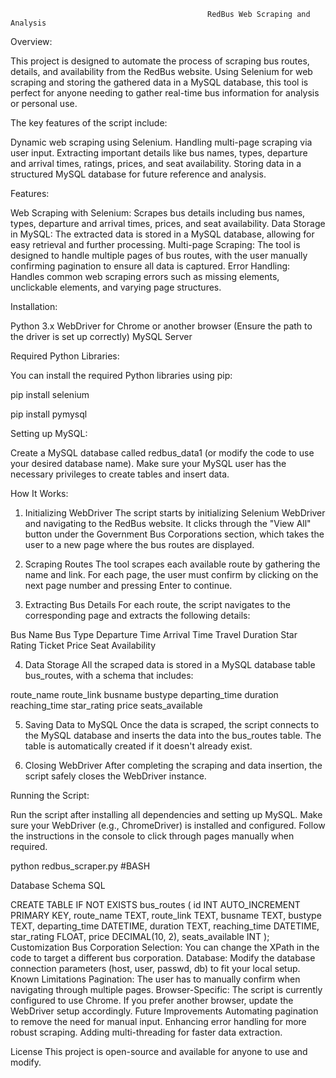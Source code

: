                                                 RedBus Web Scraping and Analysis
Overview:

This project is designed to automate the process of scraping bus routes, details, and availability from the RedBus website. Using Selenium for web scraping and storing the gathered data in a MySQL database, this tool is perfect for anyone needing to gather real-time bus information for analysis or personal use.

The key features of the script include:

Dynamic web scraping using Selenium.
Handling multi-page scraping via user input.
Extracting important details like bus names, types, departure and arrival times, ratings, prices, and seat availability.
Storing data in a structured MySQL database for future reference and analysis.

Features:

Web Scraping with Selenium: Scrapes bus details including bus names, types, departure and arrival times, prices, and seat availability.
Data Storage in MySQL: The extracted data is stored in a MySQL database, allowing for easy retrieval and further processing.
Multi-page Scraping: The tool is designed to handle multiple pages of bus routes, with the user manually confirming pagination to ensure all data is captured.
Error Handling: Handles common web scraping errors such as missing elements, unclickable elements, and varying page structures.

Installation:

Python 3.x
WebDriver for Chrome or another browser (Ensure the path to the driver is set up correctly)
MySQL Server

Required Python Libraries:

You can install the required Python libraries using pip:

pip install selenium

pip install pymysql

Setting up MySQL:

Create a MySQL database called redbus_data1 (or modify the code to use your desired database name). Make sure your MySQL user has the necessary privileges to create tables and insert data.

How It Works:

1. Initializing WebDriver
The script starts by initializing Selenium WebDriver and navigating to the RedBus website. It clicks through the "View All" button under the Government Bus Corporations section, which takes the user to a new page where the bus routes are displayed.

2. Scraping Routes
The tool scrapes each available route by gathering the name and link. For each page, the user must confirm by clicking on the next page number and pressing Enter to continue.

3. Extracting Bus Details
For each route, the script navigates to the corresponding page and extracts the following details:

Bus Name
Bus Type
Departure Time
Arrival Time
Travel Duration
Star Rating
Ticket Price
Seat Availability

4. Data Storage
All the scraped data is stored in a MySQL database table bus_routes, with a schema that includes:

route_name
route_link
busname
bustype
departing_time
duration
reaching_time
star_rating
price
seats_available

5. Saving Data to MySQL
Once the data is scraped, the script connects to the MySQL database and inserts the data into the bus_routes table. The table is automatically created if it doesn't already exist.

6. Closing WebDriver
After completing the scraping and data insertion, the script safely closes the WebDriver instance.

Running the Script:

Run the script after installing all dependencies and setting up MySQL.
Make sure your WebDriver (e.g., ChromeDriver) is installed and configured.
Follow the instructions in the console to click through pages manually when required.

python redbus_scraper.py #BASH

Database Schema
SQL

CREATE TABLE IF NOT EXISTS bus_routes (
    id INT AUTO_INCREMENT PRIMARY KEY,
    route_name TEXT,
    route_link TEXT,
    busname TEXT,
    bustype TEXT,
    departing_time DATETIME,
    duration TEXT,
    reaching_time DATETIME,
    star_rating FLOAT,
    price DECIMAL(10, 2),
    seats_available INT
);
Customization
Bus Corporation Selection: You can change the XPath in the code to target a different bus corporation.
Database: Modify the database connection parameters (host, user, passwd, db) to fit your local setup.
Known Limitations
Pagination: The user has to manually confirm when navigating through multiple pages.
Browser-Specific: The script is currently configured to use Chrome. If you prefer another browser, update the WebDriver setup accordingly.
Future Improvements
Automating pagination to remove the need for manual input.
Enhancing error handling for more robust scraping.
Adding multi-threading for faster data extraction.


License
This project is open-source and available for anyone to use and modify.

